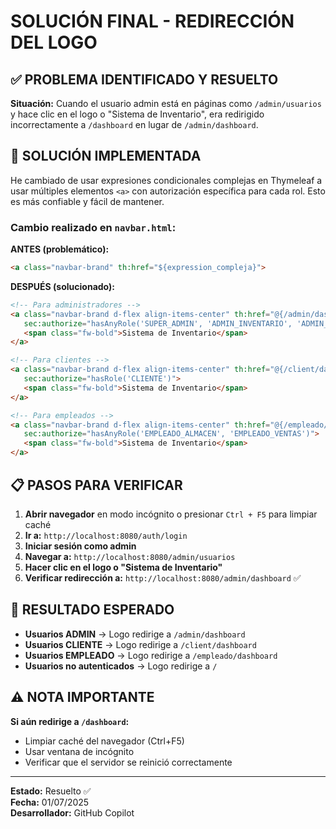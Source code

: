 # SOLUCIÓN FINAL - REDIRECCIÓN DEL LOGO

## ✅ PROBLEMA IDENTIFICADO Y RESUELTO

**Situación:** Cuando el usuario admin está en páginas como `/admin/usuarios` y hace clic en el logo o "Sistema de Inventario", era redirigido incorrectamente a `/dashboard` en lugar de `/admin/dashboard`.

## 🔧 SOLUCIÓN IMPLEMENTADA

He cambiado de usar expresiones condicionales complejas en Thymeleaf a usar múltiples elementos `<a>` con autorización específica para cada rol. Esto es más confiable y fácil de mantener.

### Cambio realizado en `navbar.html`:

**ANTES (problemático):**
```html
<a class="navbar-brand" th:href="${expression_compleja}">
```

**DESPUÉS (solucionado):**
```html
<!-- Para administradores -->
<a class="navbar-brand d-flex align-items-center" th:href="@{/admin/dashboard}"
   sec:authorize="hasAnyRole('SUPER_ADMIN', 'ADMIN_INVENTARIO', 'ADMIN_VENTAS')">
   <span class="fw-bold">Sistema de Inventario</span>
</a>

<!-- Para clientes -->
<a class="navbar-brand d-flex align-items-center" th:href="@{/client/dashboard}"
   sec:authorize="hasRole('CLIENTE')">
   <span class="fw-bold">Sistema de Inventario</span>
</a>

<!-- Para empleados -->
<a class="navbar-brand d-flex align-items-center" th:href="@{/empleado/dashboard}"
   sec:authorize="hasAnyRole('EMPLEADO_ALMACEN', 'EMPLEADO_VENTAS')">
   <span class="fw-bold">Sistema de Inventario</span>
</a>
```

## 📋 PASOS PARA VERIFICAR

1. **Abrir navegador** en modo incógnito o presionar `Ctrl + F5` para limpiar caché
2. **Ir a:** `http://localhost:8080/auth/login`
3. **Iniciar sesión como admin**
4. **Navegar a:** `http://localhost:8080/admin/usuarios`
5. **Hacer clic en el logo o "Sistema de Inventario"**
6. **Verificar redirección a:** `http://localhost:8080/admin/dashboard` ✅

## 🎯 RESULTADO ESPERADO

- **Usuarios ADMIN** → Logo redirige a `/admin/dashboard`
- **Usuarios CLIENTE** → Logo redirige a `/client/dashboard`  
- **Usuarios EMPLEADO** → Logo redirige a `/empleado/dashboard`
- **Usuarios no autenticados** → Logo redirige a `/`

## ⚠️ NOTA IMPORTANTE

**Si aún redirige a `/dashboard`:**
- Limpiar caché del navegador (Ctrl+F5)
- Usar ventana de incógnito
- Verificar que el servidor se reinició correctamente

---
**Estado:** Resuelto ✅  
**Fecha:** 01/07/2025  
**Desarrollador:** GitHub Copilot
